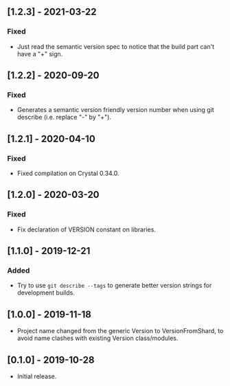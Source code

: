 ## [1.2.3] - 2021-03-22
### Fixed
- Just read the semantic version spec to notice that the build part can't have a "+" sign.

## [1.2.2] - 2020-09-20
### Fixed
- Generates a semantic version friendly version number when using git describe (i.e. replace "-" by "+").

## [1.2.1] - 2020-04-10
### Fixed
- Fixed compilation on Crystal 0.34.0.

## [1.2.0] - 2020-03-20
### Fixed
- Fix declaration of VERSION constant on libraries.

## [1.1.0] - 2019-12-21
### Added
- Try to use `git describe --tags` to generate better version strings for
  development builds.

## [1.0.0] - 2019-11-18
- Project name changed from the generic Version to VersionFromShard, to avoid
  name clashes with existing Version class/modules.

## [0.1.0] - 2019-10-28
- Initial release.

